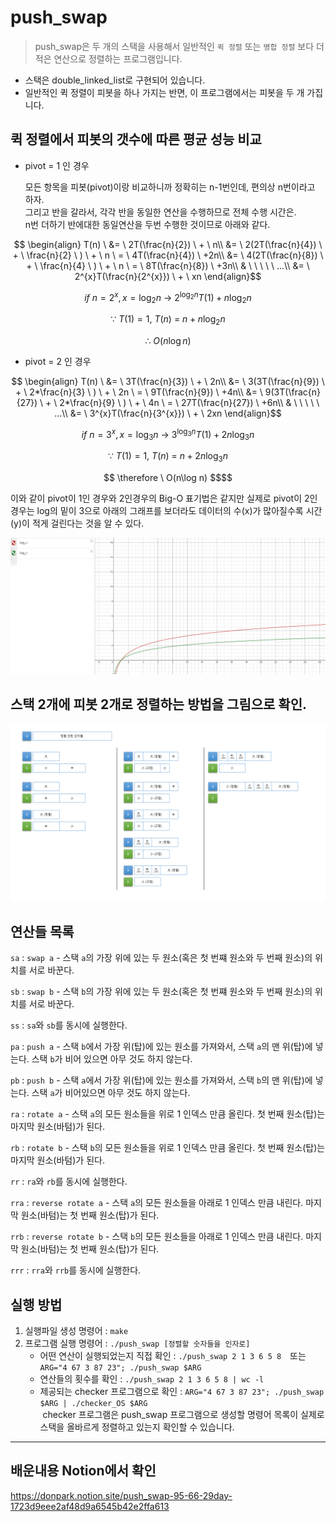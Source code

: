 # push_swap
> push_swap은 두 개의 스택을 사용해서 일반적인 `퀵 정렬` 또는 `병합 정렬` 보다 더 적은 연산으로 정렬하는 프로그램입니다.

- 스택은 double_linked_list로 구현되어 있습니다.
- 일반적인 퀵 정렬이 피봇을 하나 가지는 반면, 이 프로그램에서는 피봇을 두 개 가집니다.

## 퀵 정렬에서 피봇의 갯수에 따른 평균 성능 비교

- pivot = 1 인 경우

    모든 항목을 피봇(pivot)이랑 비교하니까 정확히는 n-1번인데, 편의상 n번이라고 하자.  
    그리고 반을 갈라서, 각각 반을 동일한 연산을 수행하므로 전체 수행 시간은.  
    n번 더하기 반에대한 동일연산을 두번 수행한 것이므로 아래와 같다.  
```math
    \begin{align}
    T(n) \ &= \ 2T(\frac{n}{2}) \ + \ n\\
    &= \ 2(2T(\frac{n}{4}) \ + \ \frac{n}{2} \ ) \ + \ n \ = \ 4T(\frac{n}{4}) \ +2n\\
    &= \ 4(2T(\frac{n}{8}) \ + \ \frac{n}{4} \ ) \ + \ n \ = \ 8T(\frac{n}{8}) \ +3n\\
    & \ \  \  \  \  ...\\
    &= \ 2^{x}T(\frac{n}{2^{x}}) \ + \ xn
    \end{align}
```
```math
    if \ n = 2^{x}, x = \log_2 n \ \rightarrow \ 2^{\log_2 n}T(1) + n\log_2 n
```
```math
    \because \ T(1)=1, \  T(n) \ = \ n+n\log_2 n
```
```math
    \therefore \ O(n\log n)
```
- pivot = 2 인 경우
```math
    \begin{align}
    T(n) \ &= \ 3T(\frac{n}{3}) \ + \ 2n\\
    &= \ 3(3T(\frac{n}{9}) \ + \ 2*\frac{n}{3} \ ) \ + \ 2n \ = \ 9T(\frac{n}{9}) \ +4n\\
    &= \ 9(3T(\frac{n}{27}) \ + \ 2*\frac{n}{9} \ ) \ + \ 4n \ = \ 27T(\frac{n}{27}) \ +6n\\
    & \ \  \  \  \  ...\\
    &= \ 3^{x}T(\frac{n}{3^{x}}) \ + \ 2xn
    \end{align}
```
```math
    if \ n = 3^{x}, x = \log_3 n \ \rightarrow \ 3^{\log_3 n}T(1) + 2n\log_3 n
```
```math
    \because \ T(1)=1, \  T(n) \ = \ n+2n\log_3 n
```
```math
    \therefore \ O(n\log n)
    $$
```
이와 같이 pivot이 1인 경우와 2인경우의 Big-O 표기법은 같지만 실제로 pivot이 2인 경우는 log의 밑이 3으로 아래의 그래프를 보더라도 데이터의 수(x)가 많아질수록 시간(y)이 적게 걸린다는 것을 알 수 있다.

![](readme-image/log_2_3.png)

## 스택 2개에 피봇 2개로 정렬하는 방법을 그림으로 확인.

![](readme-image/push_swap_list.png)


## 연산들 목록

`sa` : `swap a` - 스택 `a`의 가장 위에 있는 두 원소(혹은 첫 번쨰 원소와 두 번째 원소)의 위치를 서로 바꾼다.

`sb` : `swap b` - 스택 `b`의 가장 위에 있는 두 원소(혹은 첫 번쨰 원소와 두 번째 원소)의 위치를 서로 바꾼다.

`ss` : `sa`와 `sb`를 동시에 실행한다.

`pa` : `push a` - 스택 `b`에서 가장 위(탑)에 있는 원소를 가져와서, 스택 `a`의 맨 위(탑)에 넣는다. 스택 `b`가 비어 있으면 아무 것도 하지 않는다.

`pb` : `push b` - 스택 `a`에서 가장 위(탑)에 있는 원소를 가져와서, 스택 `b`의 맨 위(탑)에 넣는다. 스택 `a`가 비어있으면 아무 것도 하지 않는다.

`ra` : `rotate a` - 스택 `a`의 모든 원소들을 위로 1 인덱스 만큼 올린다. 첫 번째 원소(탑)는 마지막 원소(바텀)가 된다.

`rb` : `rotate b` - 스택 `b`의 모든 원소들을 위로 1 인덱스 만큼 올린다. 첫 번째 원소(탑)는 마지막 원소(바텀)가 된다.

`rr` : `ra`와 `rb`를 동시에 실행한다.

`rra` : `reverse rotate a` - 스택 `a`의 모든 원소들을 아래로 1 인덱스 만큼 내린다. 마지막 원소(바텀)는 첫 번째 원소(탑)가 된다.

`rrb` : `reverse rotate b` - 스택 `b`의 모든 원소들을 아래로 1 인덱스 만큼 내린다. 마지막 원소(바텀)는 첫 번째 원소(탑)가 된다.

`rrr` : `rra`와 `rrb`를 동시에 실행한다.

## 실행 방법
1. 실행파일 생성 명령어 : `make`
2. 프로그램 실행 명령어 : `./push_swap [정렬할 숫자들을 인자로]`
    - 어떤 연산이 실행되었는지 직접 확인 : `./push_swap 2 1 3 6 5 8`　또는　`ARG="4 67 3 87 23"; ./push_swap $ARG`
    - 연산들의 횟수를 확인 : `./push_swap 2 1 3 6 5 8 | wc -l`
    - 제공되는 checker 프로그램으로 확인 : `ARG="4 67 3 87 23"; ./push_swap $ARG | ./checker_OS $ARG`  
         checker 프로그램은 push_swap 프로그램으로 생성할 명령어 목록이 실제로 스택을 올바르게 정렬하고 있는지 확인할 수 있습니다. 

---
## 배운내용 Notion에서 확인
https://donpark.notion.site/push_swap-95-66-29day-1723d9eee2af48d9a6545b42e2ffa613
